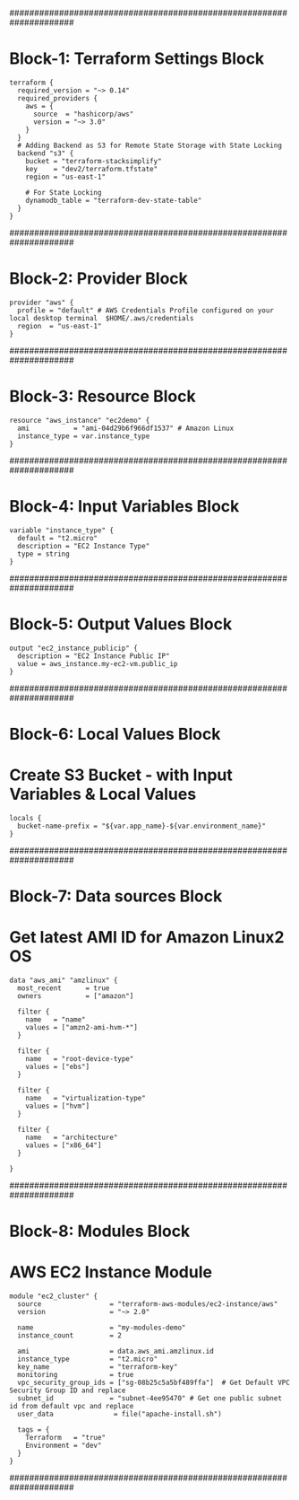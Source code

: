 #####################################################################
# Block-1: Terraform Settings Block
```t
terraform {
  required_version = "~> 0.14"
  required_providers {
    aws = {
      source  = "hashicorp/aws"
      version = "~> 3.0"
    }
  }
  # Adding Backend as S3 for Remote State Storage with State Locking
  backend "s3" {
    bucket = "terraform-stacksimplify"
    key    = "dev2/terraform.tfstate"
    region = "us-east-1"  

    # For State Locking
    dynamodb_table = "terraform-dev-state-table"
  }
}
```

#####################################################################
# Block-2: Provider Block
```t
provider "aws" {
  profile = "default" # AWS Credentials Profile configured on your local desktop terminal  $HOME/.aws/credentials
  region  = "us-east-1"
}
```

#####################################################################
# Block-3: Resource Block
```t
resource "aws_instance" "ec2demo" {
  ami           = "ami-04d29b6f966df1537" # Amazon Linux
  instance_type = var.instance_type
}
```

#####################################################################
# Block-4: Input Variables Block
```t
variable "instance_type" {
  default = "t2.micro"
  description = "EC2 Instance Type"
  type = string
}
```

#####################################################################
# Block-5: Output Values Block
```t
output "ec2_instance_publicip" {
  description = "EC2 Instance Public IP"
  value = aws_instance.my-ec2-vm.public_ip
}
```

#####################################################################
# Block-6: Local Values Block
# Create S3 Bucket - with Input Variables & Local Values
```t
locals {
  bucket-name-prefix = "${var.app_name}-${var.environment_name}"
}
```

#####################################################################
# Block-7: Data sources Block
# Get latest AMI ID for Amazon Linux2 OS
```t
data "aws_ami" "amzlinux" {
  most_recent      = true
  owners           = ["amazon"]

  filter {
    name   = "name"
    values = ["amzn2-ami-hvm-*"]
  }

  filter {
    name   = "root-device-type"
    values = ["ebs"]
  }

  filter {
    name   = "virtualization-type"
    values = ["hvm"]
  }

  filter {
    name   = "architecture"
    values = ["x86_64"]
  }

}
```

#####################################################################
# Block-8: Modules Block
# AWS EC2 Instance Module

```t
module "ec2_cluster" {
  source                 = "terraform-aws-modules/ec2-instance/aws"
  version                = "~> 2.0"

  name                   = "my-modules-demo"
  instance_count         = 2

  ami                    = data.aws_ami.amzlinux.id
  instance_type          = "t2.micro"
  key_name               = "terraform-key"
  monitoring             = true
  vpc_security_group_ids = ["sg-08b25c5a5bf489ffa"]  # Get Default VPC Security Group ID and replace
  subnet_id              = "subnet-4ee95470" # Get one public subnet id from default vpc and replace
  user_data               = file("apache-install.sh")

  tags = {
    Terraform   = "true"
    Environment = "dev"
  }
}
```

#####################################################################
